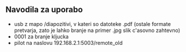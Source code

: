 ## Navodila za uporabo

* usb z mapo /diapozitivi, v kateri so datoteke .pdf (ostale formate pretvarja, zato je lahko branje na primer .jpg slik
c'asovno zahtevno)
* 0001 za branje kljucka
* pilot na naslovu 192.168.2.1:5003/remote_old
